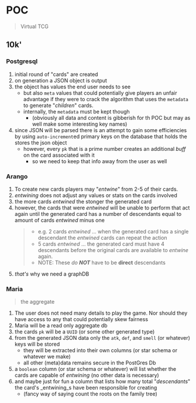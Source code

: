 # POC

> Virtual TCG

## 10k'

### Postgresql

1. initial round of "cards" are created
2. on generation a JSON object is output
3. the object has values the end user needs to see
   - but also `meta` values that could potentially give players an unfair advantage if they were to crack the algorithm that uses the `metadata` to generate "_children_" cards.
   - internally, the `metadata` must be kept though
     - (obviously all data and content is gibberish for th POC but may as well make some interesting key names)
4. since JSON will be parsed there is an attempt to gain some efficiencies by using `auto-increment`ed primary keys on the database that holds the stores the json object
   - however, every `pk` that is a prime number creates an additional _buff_ on the card associated with it
     - so we need to keep that info away from the user as well

### Arango

1. To create new cards players may "_entwine_" from 2-5 of their cards.
2. _entwining_ does not adjust any values or stats on the cards involved
3. the more cards _entwined_ the stonger the generated card
4. however, the cards that were _entwined_ will be unable to perform that act again until the generated card has a number of descendants equal to amount of cards _entwined_ minus one
   > - e.g. 2 cards _entwined_ ... when the generated card has a single descendant the _entwined_ cards can repeat the action
   > - 5 cards _entwined_ ... the generated card must have 4 descendants before the original cards are available to _entwine_ again.
   > - NOTE: These _do **NOT**_ have to be **direct** descendants
5. _that's_ why we need a graphDB

### Maria

> the aggregate

1. The user does not need many details to play the game. Nor should they have access to any that could potentially skew fairness
2. Maria will be a read only aggregate db
3. the cards `pk` will be a `UUID` (or some other generated type)
4. from the generated JSON data only the `atk`, `def`, and `smell` (or whatever) keys will be stored
   - they will be extracted into their own columns (or star schema or whatever we make)
   - all other (meta)data remains secure in the PostGres Db
5. a `boolean` column (or star schema or whatever) will list whether the cards are capable of _entwining_ (no other data is necessary)
6. and maybe just for fun a column that lists how many total "_descendants_" the card's \_entwining_s have been responsible for creating
   - (fancy way of saying count the roots on the family tree)
